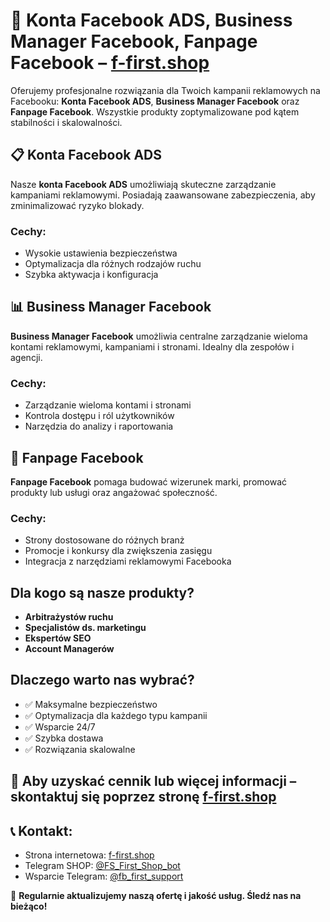 # 📡 Konta Facebook ADS, Business Manager Facebook, Fanpage Facebook – [f-first.shop](https://f-first.shop/en)

Oferujemy profesjonalne rozwiązania dla Twoich kampanii reklamowych na Facebooku: **Konta Facebook ADS**, **Business Manager Facebook** oraz **Fanpage Facebook**. Wszystkie produkty zoptymalizowane pod kątem stabilności i skalowalności.

## 📋 Konta Facebook ADS
Nasze **konta Facebook ADS** umożliwiają skuteczne zarządzanie kampaniami reklamowymi. Posiadają zaawansowane zabezpieczenia, aby zminimalizować ryzyko blokady.

### Cechy:
- Wysokie ustawienia bezpieczeństwa
- Optymalizacja dla różnych rodzajów ruchu
- Szybka aktywacja i konfiguracja

## 📊 Business Manager Facebook
**Business Manager Facebook** umożliwia centralne zarządzanie wieloma kontami reklamowymi, kampaniami i stronami. Idealny dla zespołów i agencji.

### Cechy:
- Zarządzanie wieloma kontami i stronami
- Kontrola dostępu i ról użytkowników
- Narzędzia do analizy i raportowania

## 💬 Fanpage Facebook
**Fanpage Facebook** pomaga budować wizerunek marki, promować produkty lub usługi oraz angażować społeczność.

### Cechy:
- Strony dostosowane do różnych branż
- Promocje i konkursy dla zwiększenia zasięgu
- Integracja z narzędziami reklamowymi Facebooka

## Dla kogo są nasze produkty?
- **Arbitrażystów ruchu**
- **Specjalistów ds. marketingu**
- **Ekspertów SEO**
- **Account Managerów**

## Dlaczego warto nas wybrać?
- ✅ Maksymalne bezpieczeństwo
- ✅ Optymalizacja dla każdego typu kampanii
- ✅ Wsparcie 24/7
- ✅ Szybka dostawa
- ✅ Rozwiązania skalowalne

## 💬 Aby uzyskać cennik lub więcej informacji – skontaktuj się poprzez stronę [f-first.shop](https://f-first.shop/en)

## 📞 Kontakt:
- Strona internetowa: [f-first.shop](https://f-first.shop/en)
- Telegram SHOP: [@FS_First_Shop_bot](https://t.me/FS_First_Shop_bot)
- Wsparcie Telegram: [@fb_first_support](https://t.me/fb_first_support)

🔔 **Regularnie aktualizujemy naszą ofertę i jakość usług. Śledź nas na bieżąco!**
